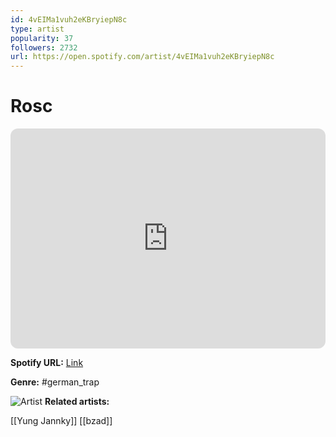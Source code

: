 ```yaml
---
id: 4vEIMa1vuh2eKBryiepN8c
type: artist
popularity: 37
followers: 2732
url: https://open.spotify.com/artist/4vEIMa1vuh2eKBryiepN8c
---
```

# Rosc

<iframe style="border-radius:12px" src="https://open.spotify.com/embed/artist/4vEIMa1vuh2eKBryiepN8c" width="100%" height="352" frameBorder="0" allowfullscreen="" allow="autoplay; clipboard-write; encrypted-media; fullscreen; picture-in-picture" loading="lazy"></iframe>

**Spotify URL:** [Link](https://open.spotify.com/artist/4vEIMa1vuh2eKBryiepN8c)

**Genre:**  #german_trap

![Artist](https://i.scdn.co/image/ab6761610000e5eb487effcfffc28836041989d0)
**Related artists:**

[[Yung Jannky]]
[[bzad]]
